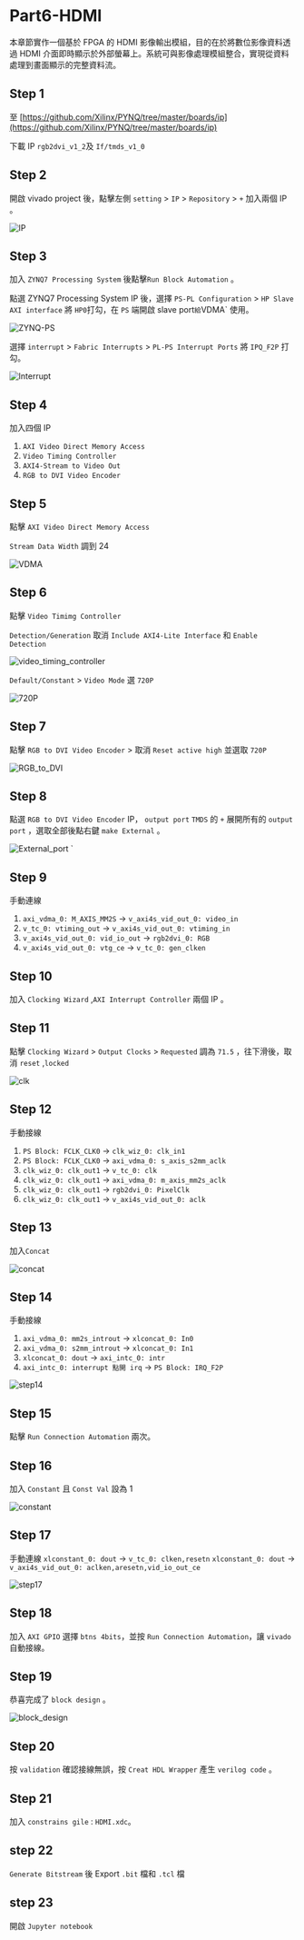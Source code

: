 # Part6-HDMI

本章節實作一個基於 FPGA 的 HDMI 影像輸出模組，目的在於將數位影像資料透過 HDMI 介面即時顯示於外部螢幕上。系統可與影像處理模組整合，實現從資料處理到畫面顯示的完整資料流。

## Step 1 

至 [https://github.com/Xilinx/PYNQ/tree/master/boards/ip](https://github.com/Xilinx/PYNQ/tree/master/boards/ip)

下載 IP `rgb2dvi_v1_2`及 `If/tmds_v1_0`


## Step 2 

開啟 vivado project 後，點擊左側 `setting` > `IP` > `Repository`  > `+`
加入兩個 IP 。

![IP](./PNG/IP.png)


## Step 3

加入 `ZYNQ7 Processing System` 後點擊`Run Block Automation` 。

點選 ZYNQ7 Processing System IP 後，選擇 `PS-PL Configuration` > `HP Slave AXI interface` 將 ` HP0 `打勾，在 `PS` 端開啟 slave port` 給 `VDMA` 使用。

![ZYNQ-PS](./PNG/ZYNQ-PS.png)

選擇 `interrupt` > `Fabric Interrupts` > `PL-PS Interrupt Ports` 將 `IPQ_F2P` 打勾。

![Interrupt](./PNG/Interrupt.png)


## Step 4

加入四個 IP

1. `AXI Video Direct Memory Access`
2. `Video Timing Controller`
3. `AXI4-Stream to Video Out`
4. `RGB to DVI Video Encoder`

## Step 5

點擊 `AXI Video Direct Memory Access`

`Stream Data Width` 調到 24

![VDMA](./PNG/VDMA.png)


## Step 6

點擊 `Video Timimg Controller` 

`Detection/Generation` 取消 `Include AXI4-Lite Interface` 和 `Enable Detection`

![video_timing_controller](./PNG/video_timing_controller.png)

`Default/Constant` > `Video Mode` 選 `720P`

![720P](./PNG/720P.png)


## Step 7

點擊 `RGB to DVI Video Encoder` > 取消 `Reset active high` 並選取 `720P`

![RGB_to_DVI](./PNG/RGB_to_DVI.png)


## Step 8

點選 `RGB to DVI Video Encoder` IP， `output port` `TMDS` 的 `+` 展開所有的 `output port` ，選取全部後點右鍵 `make External` 。

![External_port](./PNG/External_port.png)
`
## Step 9

手動連線
1. `axi_vdma_0: M_AXIS_MM2S` -> `v_axi4s_vid_out_0: video_in`
2. `v_tc_0: vtiming_out` -> `v_axi4s_vid_out_0: vtiming_in`
3. `v_axi4s_vid_out_0: vid_io_out` -> `rgb2dvi_0: RGB`
4. `v_axi4s_vid_out_0: vtg_ce` -> `v_tc_0: gen_clken`

## Step 10
加入 `Clocking Wizard` ,`AXI Interrupt Controller` 兩個 IP 。

## Step 11

點擊 `Clocking Wizard` > `Output Clocks` > `Requested` 調為 `71.5` ，往下滑後，取消 `reset` ,`locked`

![clk](./PNG/clk.png)

## Step 12

手動接線
1. `PS Block: FCLK_CLK0` -> `clk_wiz_0: clk_in1`
2. `PS Block: FCLK_CLK0` -> `axi_vdma_0: s_axis_s2mm_aclk`
3. `clk_wiz_0: clk_out1` -> `v_tc_0: clk`
4. `clk_wiz_0: clk_out1` -> `axi_vdma_0: m_axis_mm2s_aclk`
5. `clk_wiz_0: clk_out1` -> `rgb2dvi_0: PixelClk`
6. `clk_wiz_0: clk_out1` -> `v_axi4s_vid_out_0: aclk`

## Step 13

加入`Concat`

![concat](./PNG/Concat.png)

## Step 14

手動接線

1. `axi_vdma_0: mm2s_introut` -> `xlconcat_0: In0`
2. `axi_vdma_0: s2mm_introut` -> `xlconcat_0: In1`
3. `xlconcat_0: dout` -> `axi_intc_0: intr`
4. `axi_intc_0: interrupt 點開 irq` -> `PS Block: IRQ_F2P`

![step14](./PNG/step14.png)

## Step 15

點擊  `Run Connection Automation` 兩次。


## Step 16

加入 `Constant` 且 `Const Val` 設為 1

![constant](./PNG/constant.png)

## Step 17

手動連線
`xlconstant_0: dout` -> `v_tc_0: clken,resetn`
`xlconstant_0: dout` -> `v_axi4s_vid_out_0: aclken,aresetn,vid_io_out_ce`

![step17](./PNG/step17.png)


## Step 18
加入 `AXI GPIO` 選擇 `btns 4bits`，並按 `Run Connection Automation`，讓 `vivado` 自動接線。


## Step 19

恭喜完成了 `block design` 。

![block_design](./PNG/block_design.png)

## Step 20

按 `validation` 確認接線無誤，按 `Creat HDL Wrapper` 產生 `verilog code` 。

## Step 21

加入 `constrains gile` : `HDMI.xdc`。

## step 22

`Generate Bitstream` 後 Export `.bit` 檔和 `.tcl` 檔


## step 23

開啟 `Jupyter notebook`
